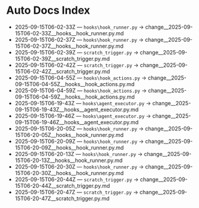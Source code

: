 # Auto Docs Index

- 2025-09-15T06-02-33Z — `hooks\hook_runner.py` → change__2025-09-15T06-02-33Z__hooks__hook_runner.py.md
- 2025-09-15T06-02-37Z — `hooks\hook_runner.py` → change__2025-09-15T06-02-37Z__hooks__hook_runner.py.md
- 2025-09-15T06-02-39Z — `scratch_trigger.py` → change__2025-09-15T06-02-39Z__scratch_trigger.py.md
- 2025-09-15T06-02-42Z — `scratch_trigger.py` → change__2025-09-15T06-02-42Z__scratch_trigger.py.md
- 2025-09-15T06-04-55Z — `hooks\hook_actions.py` → change__2025-09-15T06-04-55Z__hooks__hook_actions.py.md
- 2025-09-15T06-04-59Z — `hooks\hook_actions.py` → change__2025-09-15T06-04-59Z__hooks__hook_actions.py.md
- 2025-09-15T06-19-43Z — `hooks\agent_executor.py` → change__2025-09-15T06-19-43Z__hooks__agent_executor.py.md
- 2025-09-15T06-19-46Z — `hooks\agent_executor.py` → change__2025-09-15T06-19-46Z__hooks__agent_executor.py.md
- 2025-09-15T06-20-05Z — `hooks\hook_runner.py` → change__2025-09-15T06-20-05Z__hooks__hook_runner.py.md
- 2025-09-15T06-20-09Z — `hooks\hook_runner.py` → change__2025-09-15T06-20-09Z__hooks__hook_runner.py.md
- 2025-09-15T06-20-13Z — `hooks\hook_runner.py` → change__2025-09-15T06-20-13Z__hooks__hook_runner.py.md
- 2025-09-15T06-20-30Z — `hooks\hook_runner.py` → change__2025-09-15T06-20-30Z__hooks__hook_runner.py.md
- 2025-09-15T06-20-44Z — `scratch_trigger.py` → change__2025-09-15T06-20-44Z__scratch_trigger.py.md
- 2025-09-15T06-20-47Z — `scratch_trigger.py` → change__2025-09-15T06-20-47Z__scratch_trigger.py.md
